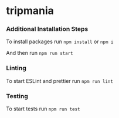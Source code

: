 # tripmania

### Additional Installation Steps

To install packages run `npm install` or `npm i`

And then run `npm run start`

### Linting

To start ESLint and prettier run `npm run lint`

### Testing

To start tests run `npm run test`